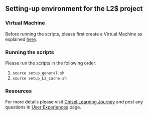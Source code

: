 ## Setting-up environment for the L2$ project

### Virtual Machine

Before running the scripts, please first create a Virtual Machine as explained [here](https://github.com/librecores/riscv-sodor/wiki/Chisel-Environment).

### Running the scripts

Please run the scripts in the following order:

1. `source setup_general.sh`
1. `source setup_L2_cache.sh`

### Resources

For more details please visit [Chisel Learning Journey](https://github.com/librecores/riscv-sodor/wiki) and post any questions in [User Experiences](https://github.com/librecores/riscv-sodor/wiki/User-Experiences) page.

